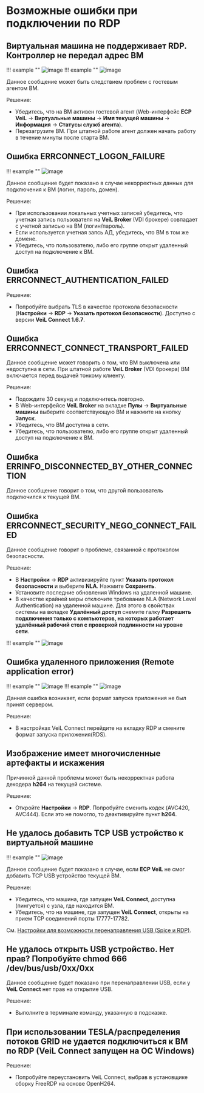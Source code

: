 # Возможные ошибки при подключении по RDP

## Виртуальная машина не поддерживает RDP. Контроллер не передал адрес ВМ

!!! example ""
    ![image](../../_assets/vdi/thin_client/vm_rdp_support_error.png)
!!! example ""
    ![image](../../_assets/vdi/thin_client/error_msg_ip_address.png)    

Данное сообщение может быть следствием проблем с гостевым агентом ВМ.

Решение:

- Убедитесь, что на ВМ активен гостевой агент (Web-интерфейс **ECP VeiL** -> **Виртуальные машины** -> 
  **Имя текущей машины** -> **Информация** -> **Статусы служб агента**).
- Перезагрузите ВМ. При штатной работе агент должен начать работу в течение минуты после старта ВМ.

## Ошибка ERRCONNECT_LOGON_FAILURE

!!! example ""
    ![image](../../_assets/vdi/thin_client/rdp_logon_failure.png)

Данное сообщение будет показано в случае некорректных данных для подключения к ВМ (логин, пароль, домен).

Решение:

- При использовании локальных учетных записей убедитесь, что учетная запись пользователя 
на **VeiL Broker** (VDI брокере) совпадает с учетной записью на ВМ (логин/пароль).
- Если используется учетная запсь АД, убедитесь, что ВМ в том же домене.
- Убедитесь, что пользователю, либо его группе открыт удаленный доступ на подключение к ВМ.

## Ошибка ERRCONNECT_AUTHENTICATION_FAILED

Решение:

- Попробуйте выбрать TLS в качестве протокола безопасности (**Настройки** -> **RDP** -> 
**Указать протокол безопасности**). Доступно с версии **VeiL Connect 1.6.7**.

## Ошибка ERRCONNECT_CONNECT_TRANSPORT_FAILED

Данное сообщение может говорить о том, что ВМ выключена или недоступна в сети. При штатной работе **VeiL Broker** (VDI брокера) 
ВМ включается перед выдачей тонкому клиенту.

Решение:

- Подождите 30 секунд и подключитесь повторно.
- В Web-интерфейсе **VeiL Broker** на вкладке **Пулы** -> **Виртуальные машины** выберите соответствующую ВМ 
и нажмите на кнопку **Запуск**.
- Убедитесь, что ВМ доступна в сети.
- Убедитесь, что пользователю, либо его группе открыт удаленный доступ на подключение к ВМ.

## Ошибка ERRINFO_DISCONNECTED_BY_OTHER_CONNECTION

Данное сообщение говорит о том, что другой пользователь подключился к текущей ВМ.

## Ошибка ERRCONNECT_SECURITY_NEGO_CONNECT_FAILED

Данное сообщение говорит о проблеме, связанной с протоколом безопасности.

Решение:

- В **Настройки** -> **RDP** активизируйте пункт **Указать протокол безопасности** и выберите **NLA**.  Нажмите 
**Сохранить**.
- Установите последние обновления Windows на удаленной машине.
- В качестве крайней меры отключите требование NLA (Network Level Authentication) на удаленной машине. 
Для этого в cвойствах системы на вкладке **Удалённый доступ** снемите галку **Разрешить подключения только с компьютеров, 
на которых работает удалённый рабочий стол с проверкой подлинности на уровне сети**.

!!! example ""
    ![image](../../_assets/vdi/thin_client/RDP_server_NLA.jpg)

## Ошибка удаленного приложения (Remote application error)

!!! example ""
    ![image](../../_assets/vdi/thin_client/remote_app_error.png)
!!! example ""
    ![image](../../_assets/vdi/thin_client/remote_app_error_2.png)

Данная ошибка возникает, если формат запуска приложения не был принят сервером.

Решение:

 - В настройках VeiL Connect перейдите на вкладку RDP и смените формат запуска приложения(RDS).
 
## Изображение имеет многочисленные артефакты и искажения
 
 Причинной данной проблемы может быть некорректная работа декодера **h264** на текущей системе.
 
 Решение:
 
 - Откройте **Настройки** -> **RDP**. Попробуйте сменить кодек (AVC420, AVC444). Если это не помогло, то 
 деактивируйте пункт **h264**.
 
## Не удалось добавить TCP USB устройство к виртуальной машине
 
 !!! example ""
     ![image](../../_assets/vdi/thin_client/usb_tcp_atach_error.png)
 
 Данное сообщение будет показано в случае, если **ECP VeiL** не смог добавить TCP USB устройство текущей ВМ.
 
 Решение:
 
 - Убедитесь, что машина, где запущен **VeiL Connect**, доступна (пингуется) с узла, где находится ВМ.
 - Убедитесь, что на машине, где запущен **VeiL Connect**, открыты на прием TCP соединений порты 17777-17782.
 
 См. [Настройки для возможности перенаправления USB (Spice и RDP)](../operator_guide/vm_window.md).
 
## Не удалось открыть USB устройство. Нет прав? Попробуйте chmod 666 /dev/bus/usb/0xx/0xx
 
 Данное сообщение будет показано при перенаправлении USB, если у **VeiL Connect** нет прав на открытие USB.
 
 Решение:
  
 - Выполните в терминале команду, указанную в подсказке.
 
 
## При использовании TESLA/распределения потоков GRID не удается подключиться к ВМ по RDP (VeiL Connect запущен на ОС Windows)

 Решение:
 
 - Попробуйте переустановить VeiL Connect, выбрав в установщике сборку FreeRDP на основе OpenH264. 


## 